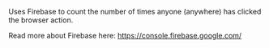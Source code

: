 Uses Firebase to count the number of times anyone (anywhere) has clicked the
browser action.

Read more about Firebase here: https://console.firebase.google.com/
